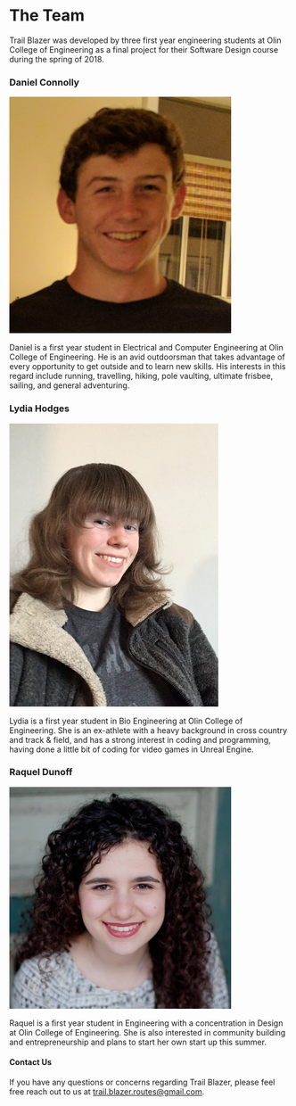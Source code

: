 # The Team
Trail Blazer was developed by three first year engineering students at Olin College of Engineering as a final project for their Software Design course during the spring of 2018.

### Daniel Connolly

![alt text](images/Dan_smaller.png)

Daniel is a first year student in Electrical and Computer Engineering at Olin College of Engineering. He is an avid outdoorsman that takes advantage of every opportunity to get outside and to learn new skills. His interests in this regard include running, travelling, hiking, pole vaulting, ultimate frisbee, sailing, and general adventuring.

### Lydia Hodges
![alt text](images/Profile_Pic_smaller.jpg)

Lydia is a first year student in Bio Engineering at Olin College of Engineering. She is an ex-athlete with a heavy background in cross country and track & field, and has a strong interest in coding and programming, having done a little bit of coding for video games in Unreal Engine.

### Raquel Dunoff
![alt text](images/small_profile.jpg)

Raquel is a first year student in Engineering with a concentration in Design at Olin College of Engineering. She is also interested in community building and entrepreneurship and plans to start her own start up this summer. 

#### Contact Us
If you have any questions or concerns regarding Trail Blazer, please feel free reach out to us at <a href="trail.blazer.routes@gmail.com">trail.blazer.routes@gmail.com</a>.
